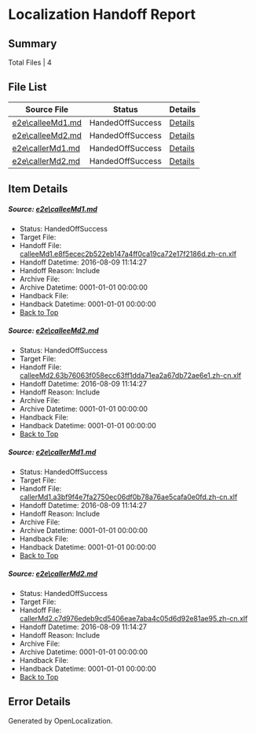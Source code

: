 # <a name='report-top'></a> Localization Handoff Report

## Summary
 Total Files | 4

## File List
 Source File | Status | Details 
 ----------- | ------ | ------- 
 [e2e\calleeMd1.md](https://github.com/OpenLocalizationTestOrg/oltest/blob/b3b5b1b2d9a5bc53c3e600db57965d119ca66d64/e2e/calleeMd1.md) | HandedOffSuccess | [Details](#fb9c14d01856906c77a4d559e3639027f1bf75c91)
 [e2e\calleeMd2.md](https://github.com/OpenLocalizationTestOrg/oltest/blob/b3b5b1b2d9a5bc53c3e600db57965d119ca66d64/e2e/calleeMd2.md) | HandedOffSuccess | [Details](#e2867546d8eabc86da51434b0b4a50eceddaec2a2)
 [e2e\callerMd1.md](https://github.com/OpenLocalizationTestOrg/oltest/blob/b3b5b1b2d9a5bc53c3e600db57965d119ca66d64/e2e/callerMd1.md) | HandedOffSuccess | [Details](#4b320c838f4e8c64ed0c62bca6f4fc172ebffd983)
 [e2e\callerMd2.md](https://github.com/OpenLocalizationTestOrg/oltest/blob/b3b5b1b2d9a5bc53c3e600db57965d119ca66d64/e2e/callerMd2.md) | HandedOffSuccess | [Details](#9dafb173cd9ea9eaea3a9ba9ca142223dfaa67124)

## Item Details
##### <a name='fb9c14d01856906c77a4d559e3639027f1bf75c91'></a> Source: [e2e\calleeMd1.md](https://github.com/OpenLocalizationTestOrg/oltest/blob/b3b5b1b2d9a5bc53c3e600db57965d119ca66d64/e2e/calleeMd1.md)
* Status: HandedOffSuccess
* Target File: 
* Handoff File: [calleeMd1.e8f5ecec2b522eb147a4ff0ca19ca72e17f2186d.zh-cn.xlf](https://github.com/OpenLocalizationTestOrg/olhandoff-e2e/blob/8170c368dd02949286b15276a8049b98586d571a/ol-handoff/OpenLocalizationTestOrg/ol-test-zhcn/ci/ht/calleeMd1.e8f5ecec2b522eb147a4ff0ca19ca72e17f2186d.zh-cn.xlf)
* Handoff Datetime: 2016-08-09 11:14:27
* Handoff Reason: Include
* Archive File: 
* Archive Datetime: 0001-01-01 00:00:00
* Handback File: 
* Handback Datetime: 0001-01-01 00:00:00
* [Back to Top](#report-top)

##### <a name='e2867546d8eabc86da51434b0b4a50eceddaec2a2'></a> Source: [e2e\calleeMd2.md](https://github.com/OpenLocalizationTestOrg/oltest/blob/b3b5b1b2d9a5bc53c3e600db57965d119ca66d64/e2e/calleeMd2.md)
* Status: HandedOffSuccess
* Target File: 
* Handoff File: [calleeMd2.63b76063f058ecc63ff1dda71ea2a67db72ae6e1.zh-cn.xlf](https://github.com/OpenLocalizationTestOrg/olhandoff-e2e/blob/8170c368dd02949286b15276a8049b98586d571a/ol-handoff/OpenLocalizationTestOrg/ol-test-zhcn/ci/ht/calleeMd2.63b76063f058ecc63ff1dda71ea2a67db72ae6e1.zh-cn.xlf)
* Handoff Datetime: 2016-08-09 11:14:27
* Handoff Reason: Include
* Archive File: 
* Archive Datetime: 0001-01-01 00:00:00
* Handback File: 
* Handback Datetime: 0001-01-01 00:00:00
* [Back to Top](#report-top)

##### <a name='4b320c838f4e8c64ed0c62bca6f4fc172ebffd983'></a> Source: [e2e\callerMd1.md](https://github.com/OpenLocalizationTestOrg/oltest/blob/b3b5b1b2d9a5bc53c3e600db57965d119ca66d64/e2e/callerMd1.md)
* Status: HandedOffSuccess
* Target File: 
* Handoff File: [callerMd1.a3bf9f4e7fa2750ec06df0b78a76ae5cafa0e0fd.zh-cn.xlf](https://github.com/OpenLocalizationTestOrg/olhandoff-e2e/blob/8170c368dd02949286b15276a8049b98586d571a/ol-handoff/OpenLocalizationTestOrg/ol-test-zhcn/ci/ht/callerMd1.a3bf9f4e7fa2750ec06df0b78a76ae5cafa0e0fd.zh-cn.xlf)
* Handoff Datetime: 2016-08-09 11:14:27
* Handoff Reason: Include
* Archive File: 
* Archive Datetime: 0001-01-01 00:00:00
* Handback File: 
* Handback Datetime: 0001-01-01 00:00:00
* [Back to Top](#report-top)

##### <a name='9dafb173cd9ea9eaea3a9ba9ca142223dfaa67124'></a> Source: [e2e\callerMd2.md](https://github.com/OpenLocalizationTestOrg/oltest/blob/b3b5b1b2d9a5bc53c3e600db57965d119ca66d64/e2e/callerMd2.md)
* Status: HandedOffSuccess
* Target File: 
* Handoff File: [callerMd2.c7d976edeb9cd5406eae7aba4c05d6d92e81ae95.zh-cn.xlf](https://github.com/OpenLocalizationTestOrg/olhandoff-e2e/blob/8170c368dd02949286b15276a8049b98586d571a/ol-handoff/OpenLocalizationTestOrg/ol-test-zhcn/ci/ht/callerMd2.c7d976edeb9cd5406eae7aba4c05d6d92e81ae95.zh-cn.xlf)
* Handoff Datetime: 2016-08-09 11:14:27
* Handoff Reason: Include
* Archive File: 
* Archive Datetime: 0001-01-01 00:00:00
* Handback File: 
* Handback Datetime: 0001-01-01 00:00:00
* [Back to Top](#report-top)


## Error Details

Generated by OpenLocalization.
